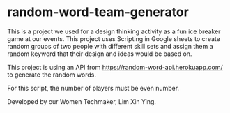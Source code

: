 # random-word-team-generator
This is a project we used for a design thinking activity as a fun ice breaker game at our events. This project uses Scripting in Google sheets to create random groups of two people with different skill sets and assign them a random keyword that their design and ideas would be based on.

This project is using an API from https://random-word-api.herokuapp.com/ to generate the random words.

For this script, the number of players must be even number.

Developed by our Women Techmaker, Lim Xin Ying.
